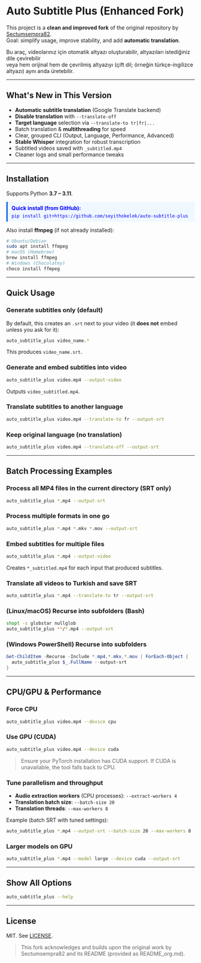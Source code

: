 # Auto Subtitle Plus (Enhanced Fork)

This project is a **clean and improved fork** of the original repository by [Sectumsempra82](https://github.com/Sectumsempra82/auto-subtitle-plus).  
Goal: simplify usage, improve stability, and add **automatic translation**.

<p style="color:blue;">

Bu araç, videolarınız için otomatik altyazı oluşturabilir, altyazıları istediğiniz dile çevirebilir  
veya hem orijinal hem de çevrilmiş altyazıyı (çift dil; örneğin türkçe-ingilizce altyazı) aynı anda üretebilir.
</p>


---

## What's New in This Version
- **Automatic subtitle translation** (Google Translate backend)
- **Disable translation** with `--translate-off`
- **Target language** selection via `--translate-to tr|fr|...`
- Batch translation & **multithreading** for speed
- Clear, grouped CLI (Output, Language, Performance, Advanced)
- **Stable Whisper** integration for robust transcription
- Subtitled videos saved with `_subtitled.mp4`
- Cleaner logs and small performance tweaks

---

## Installation
Supports Python **3.7 – 3.11**.

<div style="color:blue; padding: 8px 10px; border-left: 4px solid #1f6feb; background:#f0f8ff;">
<strong>Quick install (from GitHub):</strong><br/>
<pre style="margin: 6px 0 0;"><code>pip install git+https://github.com/seyithokelek/auto-subtitle-plus</code></pre>
</div>

Also install <strong>ffmpeg</strong> (if not already installed):

```bash
# Ubuntu/Debian
sudo apt install ffmpeg
# macOS (Homebrew)
brew install ffmpeg
# Windows (Chocolatey)
choco install ffmpeg
```

---

## Quick Usage

### Generate subtitles only (default)
By default, this creates an `.srt` next to your video (it **does not** embed unless you ask for it):
```bash
auto_subtitle_plus video_name.*
```
This produces `video_name.srt`.

### Generate and embed subtitles into video
```bash
auto_subtitle_plus video.mp4 --output-video
```
Outputs `video_subtitled.mp4`.

### Translate subtitles to another language
```bash
auto_subtitle_plus video.mp4 --translate-to fr --output-srt
```

### Keep original language (no translation)
```bash
auto_subtitle_plus video.mp4 --translate-off --output-srt
```

---

## Batch Processing Examples

### Process all MP4 files in the current directory (SRT only)
```bash
auto_subtitle_plus *.mp4 --output-srt
```

### Process multiple formats in one go
```bash
auto_subtitle_plus *.mp4 *.mkv *.mov --output-srt
```

### Embed subtitles for multiple files
```bash
auto_subtitle_plus *.mp4 --output-video
```
Creates `*_subtitled.mp4` for each input that produced subtitles.

### Translate all videos to Turkish and save SRT
```bash
auto_subtitle_plus *.mp4 --translate-to tr --output-srt
```

### (Linux/macOS) Recurse into subfolders (Bash)
```bash
shopt -s globstar nullglob
auto_subtitle_plus **/*.mp4 --output-srt
```

### (Windows PowerShell) Recurse into subfolders
```powershell
Get-ChildItem -Recurse -Include *.mp4,*.mkv,*.mov | ForEach-Object {
  auto_subtitle_plus $_.FullName --output-srt
}
```

---

## CPU/GPU & Performance

### Force CPU
```bash
auto_subtitle_plus video.mp4 --device cpu
```

### Use GPU (CUDA)
```bash
auto_subtitle_plus video.mp4 --device cuda
```
> Ensure your PyTorch installation has CUDA support. If CUDA is unavailable, the tool falls back to CPU.

### Tune parallelism and throughput
- **Audio extraction workers** (CPU processes): `--extract-workers 4`
- **Translation batch size**: `--batch-size 20`
- **Translation threads**: `--max-workers 8`

Example (batch SRT with tuned settings):
```bash
auto_subtitle_plus *.mp4 --output-srt --batch-size 20 --max-workers 8 --extract-workers 4
```

### Larger models on GPU
```bash
auto_subtitle_plus *.mp4 --model large --device cuda --output-srt
```

---

## Show All Options
```bash
auto_subtitle_plus --help
```

---

## License
MIT. See [LICENSE](LICENSE).

> This fork acknowledges and builds upon the original work by Sectumsempra82 and its README (provided as README_org.md).
